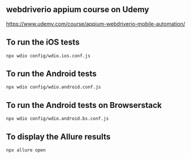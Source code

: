 ## webdriverio appium course on Udemy

https://www.udemy.com/course/appium-webdriverio-mobile-automation/

## To run the iOS tests

`npx wdio config/wdio.ios.conf.js`

## To run the Android tests

`npx wdio config/wdio.android.conf.js`

## To run the Android tests on Browserstack

`npx wdio config/wdio.android.bs.conf.js`

## To display the Allure results

`npx allure open`